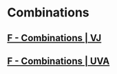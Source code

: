 # Combinations
## [F - Combinations | VJ](https://vjudge.net/contest/559993#problem/F)
## [F - Combinations | UVA](https://onlinejudge.org/index.php?option=com_onlinejudge&Itemid=8&page=show_problem&problem=305)
